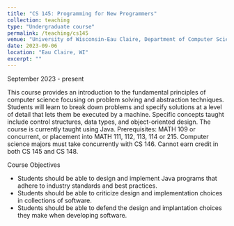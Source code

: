 ```yaml
---
title: "CS 145: Programming for New Programmers"
collection: teaching
type: "Undergraduate course"
permalink: /teaching/cs145
venue: "University of Wisconsin-Eau Claire, Department of Computer Science"
date: 2023-09-06
location: "Eau Claire, WI"
excerpt: ""
---
```


September 2023 - present  

This course provides an introduction to the fundamental principles of computer science focusing on problem solving and abstraction techniques. Students will learn to break down problems and specify solutions at a level of detail that lets them be executed by a machine. Specific concepts taught include control structures, data types, and object-oriented design. The course is currently taught using Java. Prerequisites: MATH 109 or concurrent, or placement into MATH 111, 112, 113, 114 or 215. Computer science majors must take concurrently with CS 146. Cannot earn credit in both CS 145 and CS 148.

Course Objectives
- Students should be able to design and implement Java programs that adhere to industry standards and best practices.
- Students should be able to criticize design and implementation choices in collections of software.
- Students should be able to defend the design and implantation choices they make when developing software. 
